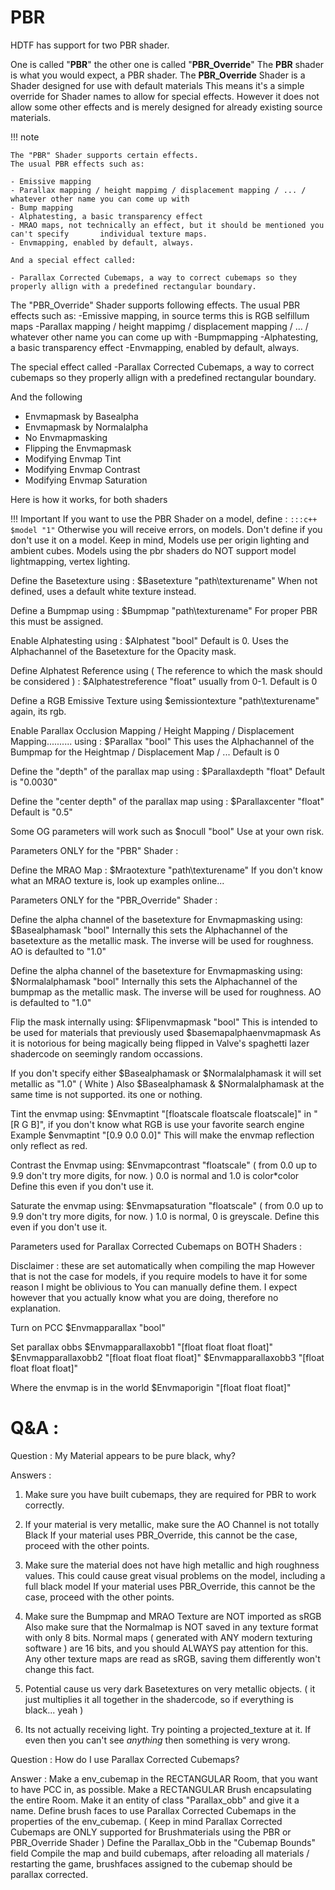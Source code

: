 # PBR

HDTF has support for two PBR shader.

One is called "**PBR**" the other one is called "**PBR_Override**"
The **PBR** shader is what you would expect, a PBR shader.
The **PBR_Override** Shader is a Shader designed for use with default materials
This means it's a simple override for Shader names to allow for special effects.
However it does not allow some other effects and is merely designed for already existing source materials.

!!! note

    The "PBR" Shader supports certain effects.
    The usual PBR effects such as:

    - Emissive mapping
    - Parallax mapping / height mappimg / displacement mapping / ... / whatever other name you can come up with
    - Bump mapping
    - Alphatesting, a basic transparency effect
    - MRAO maps, not technically an effect, but it should be mentioned you can't specify       individual texture maps.
    - Envmapping, enabled by default, always.

    And a special effect called:

    - Parallax Corrected Cubemaps, a way to correct cubemaps so they properly allign with a predefined rectangular boundary.


The "PBR_Override" Shader supports following effects.
The usual PBR effects such as:
-Emissive mapping, in source terms this is RGB selfillum maps
-Parallax mapping / height mappimg / displacement mapping / ... / whatever other name you can come up with
-Bumpmapping
-Alphatesting, a basic transparency effect
-Envmapping, enabled by default, always.

The special effect called
-Parallax Corrected Cubemaps, a way to correct cubemaps so they properly allign with a predefined rectangular boundary.

And the following

- Envmapmask by Basealpha
- Envmapmask by Normalalpha
- No Envmapmasking
- Flipping the Envmapmask
- Modifying Envmap Tint
- Modifying Envmap Contrast
- Modifying Envmap Saturation

Here is how it works, for both shaders

!!! Important
    If you want to use the PBR Shader on a model, define :
    `:::c++ $model "1"`
    Otherwise you will receive errors, on models. Don't define if you don't use it on a model.
    Keep in mind, Models use per origin lighting and ambient cubes.
    Models using the pbr shaders do NOT support model lightmapping, vertex lighting.

Define the Basetexture using :
$Basetexture	"path\texturename"
When not defined, uses a default white texture instead.

Define a Bumpmap using :
$Bumpmap	"path\texturename"
For proper PBR this must be assigned.

Enable Alphatesting using :
$Alphatest	"bool"
Default is 0. Uses the Alphachannel of the Basetexture for the Opacity mask.

Define Alphatest Reference using
( The reference to which the mask should be considered ) :
$Alphatestreference "float"
usually from 0-1. Default is 0

Define a RGB Emissive Texture using
$emissiontexture	"path\texturename"
again, its rgb.

Enable Parallax Occlusion Mapping / Height Mapping / Displacement Mapping.......... using :
$Parallax "bool"
This uses the Alphachannel of the Bumpmap for the Heightmap / Displacement Map / ...
Default is 0

Define the "depth" of the parallax map using :
$Parallaxdepth "float"
Default is "0.0030"

Define the "center depth" of the parallax map using :
$Parallaxcenter "float"
Default is "0.5"

Some OG parameters will work such as $nocull "bool"
Use at your own risk.


Parameters ONLY for the "PBR" Shader :

Define the MRAO Map :
$Mraotexture	"path\texturename"
If you don't know what an MRAO texture is, look up examples online...


Parameters ONLY for the "PBR_Override" Shader :

Define the alpha channel of the basetexture for Envmapmasking using:
$Basealphamask "bool"
Internally this sets the Alphachannel of the basetexture as the metallic mask.
The inverse will be used for roughness. AO is defaulted to "1.0"

Define the alpha channel of the basetexture for Envmapmasking using:
$Normalalphamask "bool"
Internally this sets the Alphachannel of the bumpmap as the metallic mask.
The inverse will be used for roughness. AO is defaulted to "1.0"

Flip the mask internally using:
$Flipenvmapmask "bool"
This is intended to be used for materials that previously used $basemapalphaenvmapmask
As it is notorious for being magically being flipped in Valve's spaghetti lazer shadercode on seemingly random occassions.

If you don't specify either $Basealphamask or $Normalalphamask it will set metallic as "1.0" ( White )
Also $Basealphamask & $Normalalphamask at the same time is not supported. its one or nothing.

Tint the envmap using:
$Envmaptint "[floatscale floatscale floatscale]"
in "[R G B]", if you don't know what RGB is use your favorite search engine
Example $envmaptint "[0.9 0.0 0.0]"
This will make the envmap reflection only reflect as red.

Contrast the Envmap using:
$Envmapcontrast "floatscale" ( from 0.0 up to 9.9 don't try more digits, for now. )
0.0 is normal and 1.0 is color*color
Define this even if you don't use it.

Saturate the envmap using:
$Envmapsaturation "floatscale" ( from 0.0 up to 9.9 don't try more digits, for now. )
1.0 is normal, 0 is greyscale.
Define this even if you don't use it.



Parameters used for Parallax Corrected Cubemaps on BOTH Shaders :

Disclaimer : these are set automatically when compiling the map
However that is not the case for models, if you require models to have it for some reason I might be oblivious to
You can manually define them. I expect however that you actually know what you are doing, therefore no explanation.

Turn on PCC
$Envmapparallax	"bool"

Set parallax obbs
$Envmapparallaxobb1	"[float float float float]"
$Envmapparallaxobb2	"[float float float float]"
$Envmapparallaxobb3	"[float float float float]"

Where the envmap is in the world
$Envmaporigin	"[float float float]"



# Q&A : 

Question :
My Material appears to be pure black, why?

Answers :

1. Make sure you have built cubemaps, they are required for PBR to work correctly.

2. If your material is very metallic, make sure the AO Channel is not totally Black
If your material uses PBR_Override, this cannot be the case, proceed with the other points.

3. Make sure the material does not have high metallic and high roughness values.
This could cause great visual problems on the model, including a full black model
If your material uses PBR_Override, this cannot be the case, proceed with the other points.

4. Make sure the Bumpmap and MRAO Texture are NOT imported as sRGB
Also make sure that the Normalmap is NOT saved in any texture format with only 8 bits.
Normal maps ( generated with ANY modern texturing software ) are 16 bits, and you should ALWAYS pay attention for this.
Any other texture maps are read as sRGB, saving them differently won't change this fact.

5. Potential cause us very dark Basetextures on very metallic objects.
( it just multiplies it all together in the shadercode, so if everything is black... yeah )

6. Its not actually receiving light. Try pointing a projected_texture at it.
If even then you can't see *anything* then something is very wrong.


Question :
How do I use Parallax Corrected Cubemaps?

Answer :
Make a env_cubemap in the RECTANGULAR Room, that you want to have PCC in, as possible.
Make a RECTANGULAR Brush encapsulating the entire Room.
Make it an entity of class "Parallax_obb" and give it a name.
Define brush faces to use Parallax Corrected Cubemaps in the properties of the env_cubemap.
( Keep in mind Parallax Corrected Cubemaps are ONLY supported for Brushmaterials using the PBR or PBR_Override Shader )
Define the Parallax_Obb in the "Cubemap Bounds" field
Compile the map and build cubemaps, after reloading all materials / restarting the game,
brushfaces assigned to the cubemap should be parallax corrected.
